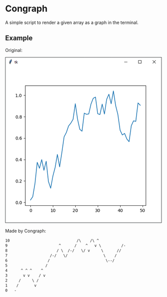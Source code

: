 # Congraph
A simple script to render a given array as a graph in the terminal.

## Example
Original:

![alt text](https://github.com/Flederossi/Congraph/blob/main/Screen.png)

Made by Congraph:
```
10	                            /\    /\ ^            
9	                    ^      /    ^   v \         /-
8	                   / \  /-/   \/ v     \      //  
7	                /-/   \/                \    /    
6	               /                         \--/     
5	              /                                   
4	   ^ ^ ^    ^                                     
3	    v v    / v                                    
2	  /     \ /                                       
1	 /       v                                        
0	-                                                 
```

